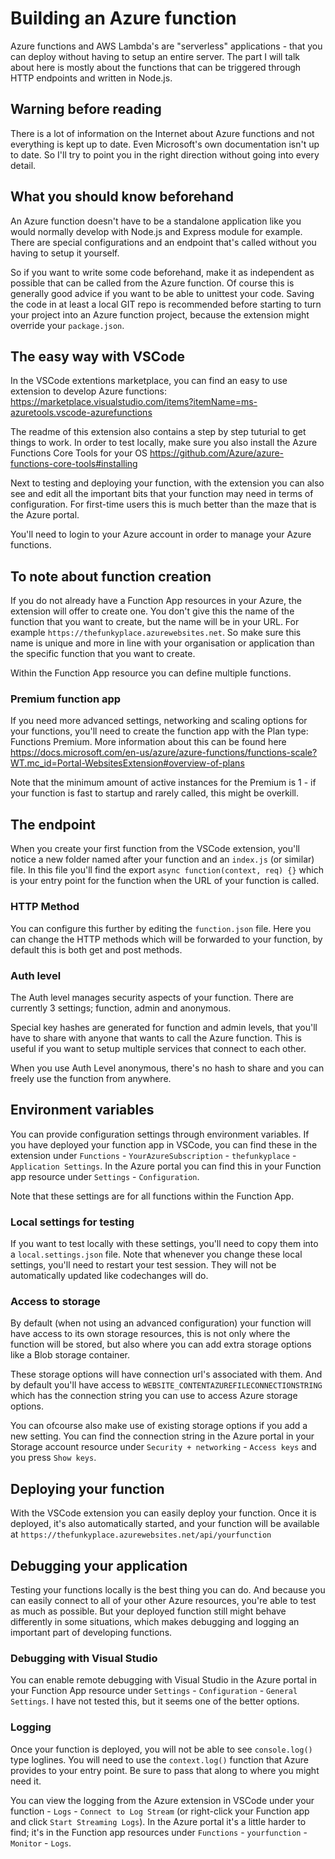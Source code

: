 # Building an Azure function

Azure functions and AWS Lambda's are "serverless" applications - that you can deploy without having to setup an entire server. The part I will talk about here is mostly about the functions that can be triggered through HTTP endpoints and written in Node.js.

## Warning before reading

There is a lot of information on the Internet about Azure functions and not everything is kept up to date. Even Microsoft's own documentation isn't up to date. So I'll try to point you in the right direction without going into every detail.

## What you should know beforehand

An Azure function doesn't have to be a standalone application like you would normally develop with Node.js and Express module for example. There are special configurations and an endpoint that's called without you having to setup it yourself.

So if you want to write some code beforehand, make it as independent as possible that can be called from the Azure function. Of course this is generally good advice if you want to be able to unittest your code. Saving the code in at least a local GIT repo is recommended before starting to turn your project into an Azure function project, because the extension might override your `package.json`.

## The easy way with VSCode

In the VSCode extentions marketplace, you can find an easy to use extension to develop Azure functions: https://marketplace.visualstudio.com/items?itemName=ms-azuretools.vscode-azurefunctions

The readme of this extension also contains a step by step tuturial to get things to work. In order to test locally, make sure you also install the Azure Functions Core Tools for your OS https://github.com/Azure/azure-functions-core-tools#installing

Next to testing and deploying your function, with the extension you can also see and edit all the important bits that your function may need in terms of configuration. For first-time users this is much better than the maze that is the Azure portal.

You'll need to login to your Azure account in order to manage your Azure functions.

## To note about function creation

If you do not already have a Function App resources in your Azure, the extension will offer to create one. You don't give this the name of the function that you want to create, but the name will be in your URL. For example `https://thefunkyplace.azurewebsites.net`. So make sure this name is unique and more in line with your organisation or application than the specific function that you want to create.

Within the Function App resource you can define multiple functions.

### Premium function app

If you need more advanced settings, networking and scaling options for your functions, you'll need to create the function app with the Plan type: Functions Premium. More information about this can be found here https://docs.microsoft.com/en-us/azure/azure-functions/functions-scale?WT.mc_id=Portal-WebsitesExtension#overview-of-plans

Note that the minimum amount of active instances for the Premium is 1 - if your function is fast to startup and rarely called, this might be overkill.

## The endpoint

When you create your first function from the VSCode extension, you'll notice a new folder named after your function and an `index.js` (or similar) file. In this file you'll find the export `async function(context, req) {}` which is your entry point for the function when the URL of your function is called.

### HTTP Method

You can configure this further by editing the `function.json` file. Here you can change the HTTP methods which will be forwarded to your function, by default this is both get and post methods.

### Auth level

The Auth level manages security aspects of your function. There are currently 3 settings; function, admin and anonymous.

Special key hashes are generated for function and admin levels, that you'll have to share with anyone that wants to call the Azure function. This is useful if you want to setup multiple services that connect to each other.

When you use Auth Level anonymous, there's no hash to share and you can freely use the function from anywhere.

## Environment variables

You can provide configuration settings through environment variables. If you have deployed your function app in VSCode, you can find these in the extension under `Functions` - `YourAzureSubscription` - `thefunkyplace` - `Application Settings`. In the Azure portal you can find this in your Function app resource under `Settings` - `Configuration`.

Note that these settings are for all functions within the Function App.

### Local settings for testing

If you want to test locally with these settings, you'll need to copy them into a `local.settings.json` file. Note that whenever you change these local settings, you'll need to restart your test session. They will not be automatically updated like codechanges will do.

### Access to storage

By default (when not using an advanced configuration) your function will have access to its own storage resources, this is not only where the function will be stored, but also where you can add extra storage options like a Blob storage container.

These storage options will have connection url's associated with them. And by default you'll have access to `WEBSITE_CONTENTAZUREFILECONNECTIONSTRING` which has the connection string you can use to access Azure storage options.

You can ofcourse also make use of existing storage options if you add a new setting. You can find the connection string in the Azure portal in your Storage account resource under `Security + networking` - `Access keys` and you press `Show keys`.

## Deploying your function

With the VSCode extension you can easily deploy your function. Once it is deployed, it's also automatically started, and your function will be available at `https://thefunkyplace.azurewebsites.net/api/yourfunction`

## Debugging your application

Testing your functions locally is the best thing you can do. And because you can easily connect to all of your other Azure resources, you're able to test as much as possible. But your deployed function still might behave differently in some situations, which makes debugging and logging an important part of developing functions.

### Debugging with Visual Studio

You can enable remote debugging with Visual Studio in the Azure portal in your Function App resource under `Settings` - `Configuration` - `General Settings`. I have not tested this, but it seems one of the better options.

### Logging

Once your function is deployed, you will not be able to see `console.log()` type loglines. You will need to use the `context.log()` function that Azure provides to your entry point. Be sure to pass that along to where you might need it.

You can view the logging from the Azure extension in VSCode under your function - `Logs` - `Connect to Log Stream` (or right-click your Function app and click `Start Streaming Logs`). In the Azure portal it's a little harder to find; it's in the Function app resources under `Functions` - `yourfunction` - `Monitor` - `Logs`.
